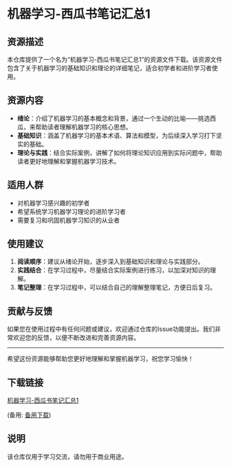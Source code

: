 # 机器学习-西瓜书笔记汇总1

## 资源描述

本仓库提供了一个名为“机器学习-西瓜书笔记汇总1”的资源文件下载。该资源文件包含了关于机器学习的基础知识和理论的详细笔记，适合初学者和进阶学习者使用。

## 资源内容

- **绪论**：介绍了机器学习的基本概念和背景，通过一个生动的比喻——挑选西瓜，来帮助读者理解机器学习的核心思想。
- **基础知识**：涵盖了机器学习的基本术语、算法和模型，为后续深入学习打下坚实的基础。
- **理论与实践**：结合实际案例，讲解了如何将理论知识应用到实际问题中，帮助读者更好地理解和掌握机器学习技术。

## 适用人群

- 对机器学习感兴趣的初学者
- 希望系统学习机器学习理论的进阶学习者
- 需要复习和巩固机器学习知识的从业者

## 使用建议

1. **阅读顺序**：建议从绪论开始，逐步深入到基础知识和理论与实践部分。
2. **实践结合**：在学习过程中，尽量结合实际案例进行练习，以加深对知识的理解。
3. **笔记整理**：在学习过程中，可以结合自己的理解整理笔记，方便日后复习。

## 贡献与反馈

如果您在使用过程中有任何问题或建议，欢迎通过仓库的Issue功能提出。我们非常欢迎您的反馈，以便不断改进和完善资源内容。

---

希望这份资源能够帮助您更好地理解和掌握机器学习，祝您学习愉快！

## 下载链接
[机器学习-西瓜书笔记汇总1](https://pan.quark.cn/s/fe226d01bb64) 

(备用: [备用下载](https://pan.baidu.com/s/18-On29zld46mMd1uq9J6pg?pwd=1234))

## 说明

该仓库仅用于学习交流，请勿用于商业用途。
